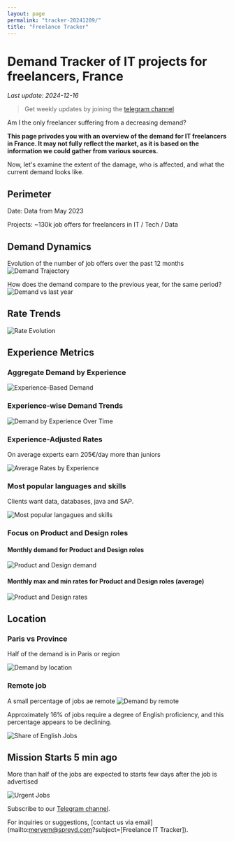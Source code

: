 ```yaml
---
layout: page
permalink: "tracker-20241209/"
title: "Freelance Tracker"
---
```

# Demand Tracker of IT projects for freelancers, France

*Last update: 2024-12-16*

> Get weekly updates by joining the [telegram channel](https://t.me/+3y9PJaF335UxYTg0)

Am I the only freelancer suffering from a decreasing demand?

**This page privodes you with an overview of the demand for IT freelancers in France. It may not fully reflect the market, as it is based on the information we could gather from various sources.**

Now, let's examine the extent of the damage, who is affected, and what the current demand looks like.

## Perimeter

Date: Data from May 2023

Projects: ~130k job offers for freelancers in IT / Tech / Data

## Demand Dynamics

Evolution of the number of job offers over the past 12 months
![Demand Trajectory](figs/20241209_missions_by_week_l12m.png)

How does the demand compare to the previous year, for the same period?
![Demand vs last year](figs/20241209_missions_by_week_compare.png)

## Rate Trends

![Rate Evolution](figs/20241209_missions_by_week_rate.png)

## Experience Metrics

### Aggregate Demand by Experience

![Experience-Based Demand](figs/20241209_exp_lvl.png)

### Experience-wise Demand Trends

![Demand by Experience Over Time](figs/20241209_missions_by_week_exp.png)

### Experience-Adjusted Rates

On average experts earn 205€/day more than juniors

![Average Rates by Experience](figs/20241209_exp_lvl_rate.png)

### Most popular languages and skills

Clients want data, databases, java and SAP.

![Most popular langagues and skills](figs/20241209_missions_by_skill.png)

### Focus on Product and Design roles
#### Monthly demand for Product and Design roles
![Product and Design demand](figs/20241209_product_design_demand.png)

#### Monthly max and min rates for Product and Design roles (average)
![Product and Design rates](figs/20241209_product_design_roles_rate.png)

## Location

### Paris vs Province

Half of the demand is in Paris or region

![Demand by location](figs/20241209_missions_by_location.png)

### Remote job

A small percentage of jobs ae remote
![Demand by remote](figs/20241209_missions_by_remote.png)

Approximately 16% of jobs require a degree of English proficiency, and this percentage appears to be declining.

![Share of English Jobs](figs/20241209_missions_anglais.png)

## Mission Starts 5 min ago

More than half of the jobs are expected to starts few days after the job is advertised

![Urgent Jobs](figs/20241209_missions_by_urgent.png)

Subscribe to our [Telegram channel](https://t.me/+3y9PJaF335UxYTg0).

For inquiries or suggestions, [contact us via email](mailto:meryem@spreyd.com?subject=[Freelance IT Tracker]).
